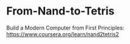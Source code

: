 # From-Nand-to-Tetris
Build a Modern Computer from First Principles:
https://www.coursera.org/learn/nand2tetris2
